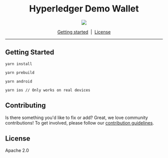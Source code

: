 <h1 align="center" ><b>Hyperledger Demo Wallet</b></h1>

<p align="center">
  <a href="https://typescriptlang.org">
    <img src="https://img.shields.io/badge/%3C%2F%3E-TypeScript-%230074c1.svg" />
  </a>
</p>

<p align="center">
  <a href="#getting-started">Getting started</a> 
  &nbsp;|&nbsp;
  <a href="#license">License</a> 
</p>

---

## Getting Started

```console
yarn install

yarn prebuild

yarn android

yarn ios // Only works on real devices
```

## Contributing

Is there something you'd like to fix or add? Great, we love community
contributions! To get involved, please follow our [contribution guidelines](./CONTRIBUTING.md).

## License

Apache 2.0
